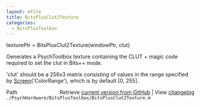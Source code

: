 ```yaml
---
layout: mfile
title: BitsPlusClut2Texture
categories:
  - BitsPlusToolbox
---
```


texturePtr = BitsPlusClut2Texture\(windowPtr, clut\)

  Generates a PsychToolbox texture containing the CLUT \+ magic code
  required to set the clut in Bits\+\+ mode.

  'clut' should be a 256x3 matrix consisting of values in the range
  specified by [Screen](/docs/Screen)\('ColorRange'\), which is by default \[0, 255\].


<div class="code_header" style="text-align:right;">
  <span style="float:left;">Path&nbsp;&nbsp;</span> <span class="counter">Retrieve <a href=
  "https://raw.github.com/Psychtoolbox-3/Psychtoolbox-3/beta/./PsychHardware/BitsPlusToolbox/BitsPlusClut2Texture.m">current version from GitHub</a> | View <a href=
  "https://github.com/Psychtoolbox-3/Psychtoolbox-3/commits/beta/./PsychHardware/BitsPlusToolbox/BitsPlusClut2Texture.m">changelog</a></span>
</div>
<div class="code">
  <code>./PsychHardware/BitsPlusToolbox/BitsPlusClut2Texture.m</code>
</div>
